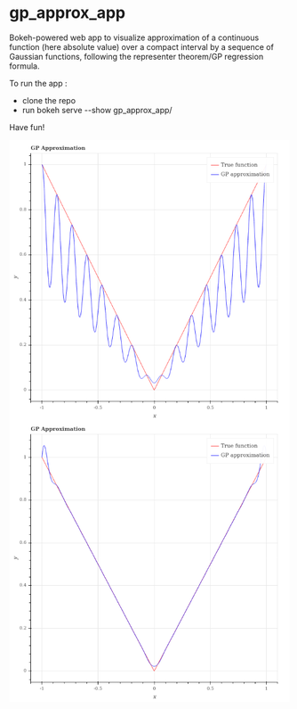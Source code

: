 # gp_approx_app

Bokeh-powered web app to visualize approximation of a continuous function (here absolute value) over a compact interval by a sequence of Gaussian functions, following the representer theorem/GP regression formula.

To run the app :
* clone the repo
* run bokeh serve --show gp_approx_app/

Have fun!


<img src="./spiky_approx.png"
     alt="1e-3 noise, 1e-1.4 scale, 16 points"
     style="float: left; margin-right: 10px;" />
     
<img src="./smooth_approx.png"
     alt="1e-3 noise, 1e-1.4 scale, 32 points"
     style="float: left; margin-right: 10px;" />
